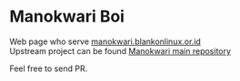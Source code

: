 # Manokwari Boi

Web page who serve [manokwari.blankonlinux.or.id](http://manokwari.blankonlinux.or.id)  
Upstream project can be found [Manokwari main repository](https://github.com/BlankOn/manokwari)

Feel free to send PR.
